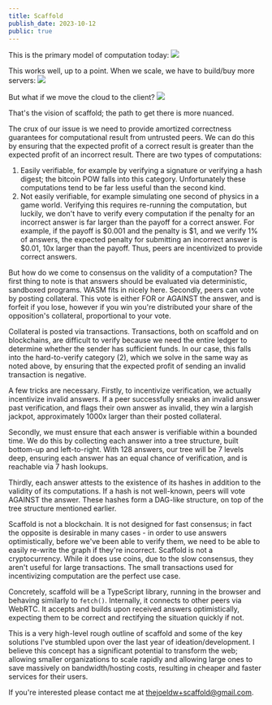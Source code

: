 ```yaml
---
title: Scaffold
publish_date: 2023-10-12
public: true
---
```


This is the primary model of computation today:
<img src="/images/scaffold/small-architecture.svg" />

This works well, up to a point. When we scale, we have to build/buy more servers:
<img src="/images/scaffold/large-architecture.svg" />

But what if we move the cloud to the client?
<img src="/images/scaffold/scaffold-architecture.svg" />

That's the vision of scaffold; the path to get there is more nuanced.

The crux of our issue is we need to provide amortized correctness guarantees for computational result from untrusted peers. We can do this by ensuring that the expected profit of a correct result is greater than the expected profit of an incorrect result. There are two types of computations:
1. Easily verifiable, for example by verifying a signature or verifying a hash digest; the bitcoin POW falls into this category. Unfortunately these computations tend to be far less useful than the second kind.
2. Not easily verifiable, for example simulating one second of physics in a game world. Verifying this requires re-running the computation, but luckily, we don't have to verify every computation if the penalty for an incorrect answer is far larger than the payoff for a correct answer. For example, if the payoff is $0.001 and the penalty is $1, and we verify 1% of answers, the expected penalty for submitting an incorrect answer is $0.01, 10x larger than the payoff. Thus, peers are incentivized to provide correct answers.

But how do we come to consensus on the validity of a computation? The first thing to note is that answers should be evaluated via deterministic, sandboxed programs. WASM fits in nicely here. Secondly, peers can vote by posting collateral. This vote is either FOR or AGAINST the answer, and is forfeit if you lose, however if you win you're distributed your share of the opposition's collateral, proportional to your vote.

Collateral is posted via transactions. Transactions, both on scaffold and on blockchains, are difficult to verify because we need the entire ledger to determine whether the sender has sufficient funds. In our case, this falls into the hard-to-verify category (2), which we solve in the same way as noted above, by ensuring that the expected profit of sending an invalid transaction is negative.

A few tricks are necessary. Firstly, to incentivize verification, we actually incentivize invalid answers. If a peer successfully sneaks an invalid answer past verification, and flags their own answer as invalid, they win a largish jackpot, approximately 1000x larger than their posted collateral.

Secondly, we must ensure that each answer is verifiable within a bounded time. We do this by collecting each answer into a tree structure, built bottom-up and left-to-right. With 128 answers, our tree will be 7 levels deep, ensuring each answer has an equal chance of verification, and is reachable via 7 hash lookups.

Thirdly, each answer attests to the existence of its hashes in addition to the validity of its computations. If a hash is not well-known, peers will vote AGAINST the answer. These hashes form a DAG-like structure, on top of the tree structure mentioned earlier.

Scaffold is not a blockchain. It is not designed for fast consensus; in fact the opposite is desirable in many cases - in order to use answers optimistically, before we've been able to verify them, we need to be able to easily re-write the graph if they're incorrect. Scaffold is not a cryptocurrency. While it does use coins, due to the slow consensus, they aren't useful for large transactions. The small transactions used for incentivizing computation are the perfect use case.

Concretely, scaffold will be a TypeScript library, running in the browser and behaving similarly to `fetch()`. Internally, it connects to other peers via WebRTC. It accepts and builds upon received answers optimistically, expecting them to be correct and rectifying the situation quickly if not.

This is a very high-level rough outline of scaffold and some of the key solutions I've stumbled upon over the last year of ideation/development. I believe this concept has a significant potential to transform the web; allowing smaller organizations to scale rapidly and allowing large ones to save massively on bandwidth/hosting costs, resulting in cheaper and faster services for their users.

If you're interested please contact me at thejoeldw+scaffold@gmail.com.